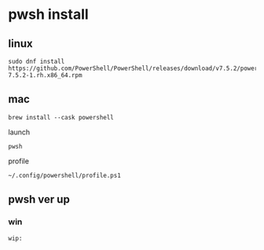 
# pwsh install


## linux

```
sudo dnf install https://github.com/PowerShell/PowerShell/releases/download/v7.5.2/powershell-7.5.2-1.rh.x86_64.rpm
```


## mac

```
brew install --cask powershell
```

launch

```
pwsh
```

profile

```
~/.config/powershell/profile.ps1
```


## pwsh ver up

### win

```
wip:
```










